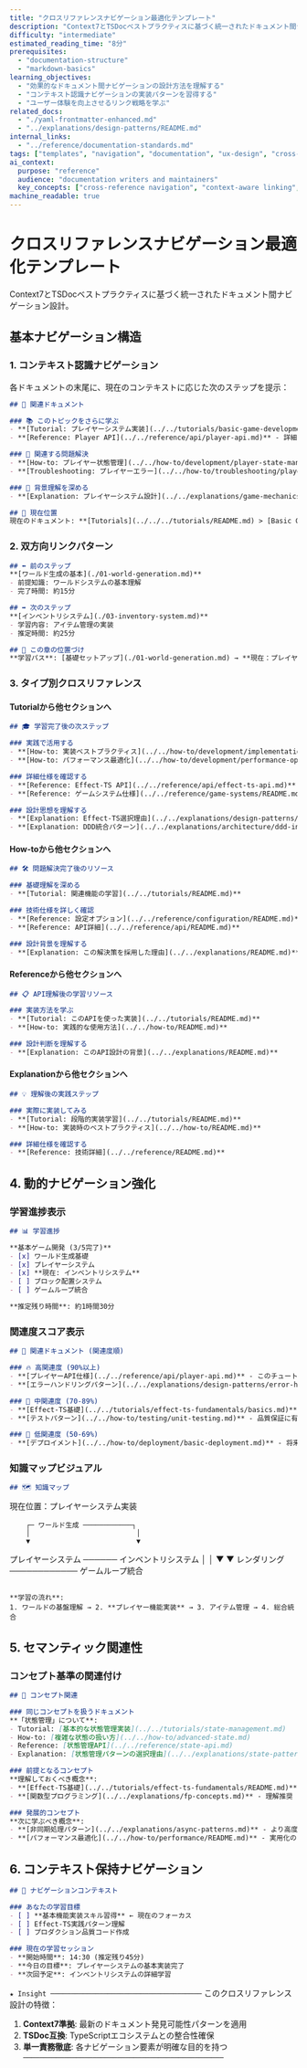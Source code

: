 ```yaml
---
title: "クロスリファレンスナビゲーション最適化テンプレート"
description: "Context7とTSDocベストプラクティスに基づく統一されたドキュメント間ナビゲーション設計テンプレート"
difficulty: "intermediate"
estimated_reading_time: "8分"
prerequisites:
  - "documentation-structure"
  - "markdown-basics"
learning_objectives:
  - "効果的なドキュメント間ナビゲーションの設計方法を理解する"
  - "コンテキスト認識ナビゲーションの実装パターンを習得する"
  - "ユーザー体験を向上させるリンク戦略を学ぶ"
related_docs:
  - "./yaml-frontmatter-enhanced.md"
  - "../explanations/design-patterns/README.md"
internal_links:
  - "../reference/documentation-standards.md"
tags: ["templates", "navigation", "documentation", "ux-design", "cross-references"]
ai_context:
  purpose: "reference"
  audience: "documentation writers and maintainers"
  key_concepts: ["cross-reference navigation", "context-aware linking", "user experience optimization"]
machine_readable: true
---
```


# クロスリファレンスナビゲーション最適化テンプレート

Context7とTSDocベストプラクティスに基づく統一されたドキュメント間ナビゲーション設計。

## 基本ナビゲーション構造

### 1. コンテキスト認識ナビゲーション

各ドキュメントの末尾に、現在のコンテキストに応じた次のステップを提示：

```markdown
## 🔗 関連ドキュメント

### 📚 このトピックをさらに学ぶ
- **[Tutorial: プレイヤーシステム実装](../../tutorials/basic-game-development/02-player-system.md)** - 実際の実装手順を学ぶ
- **[Reference: Player API](../../reference/api/player-api.md)** - 詳細なAPI仕様を確認

### 🔧 関連する問題解決
- **[How-to: プレイヤー状態管理](../../how-to/development/player-state-management.md)** - 実装時の具体的問題解決
- **[Troubleshooting: プレイヤーエラー](../../how-to/troubleshooting/player-errors.md)** - エラー発生時の対処法

### 🧠 背景理解を深める
- **[Explanation: プレイヤーシステム設計](../../explanations/game-mechanics/core-features/player-system.md)** - 設計判断の背景理解

## 📍 現在位置
現在のドキュメント: **[Tutorials](../../../tutorials/README.md) > [Basic Game Development](../../basic-game-development/README.md) > プレイヤーシステム実装**
```

### 2. 双方向リンクパターン

```markdown
## ⬅️ 前のステップ
**[ワールド生成の基本](./01-world-generation.md)**
- 前提知識: ワールドシステムの基本理解
- 完了時間: 約15分

## ➡️ 次のステップ
**[インベントリシステム](./03-inventory-system.md)**
- 学習内容: アイテム管理の実装
- 推定時間: 約25分

## 🎯 この章の位置づけ
**学習パス**: [基礎セットアップ](./01-world-generation.md) → **現在：プレイヤーシステム** → [インベントリ管理](./03-inventory-system.md) → [ゲームループ](./04-game-loop.md)
```

### 3. タイプ別クロスリファレンス

#### Tutorialから他セクションへ
```markdown
## 🎓 学習完了後の次ステップ

### 実践で活用する
- **[How-to: 実装ベストプラクティス](../../how-to/development/implementation-best-practices.md)**
- **[How-to: パフォーマンス最適化](../../how-to/development/performance-optimization.md)**

### 詳細仕様を確認する
- **[Reference: Effect-TS API](../../reference/api/effect-ts-api.md)**
- **[Reference: ゲームシステム仕様](../../reference/game-systems/README.md)**

### 設計思想を理解する
- **[Explanation: Effect-TS選択理由](../../explanations/design-patterns/why-effect-ts.md)**
- **[Explanation: DDD統合パターン](../../explanations/architecture/ddd-integration.md)**
```

#### How-toから他セクションへ
```markdown
## 🛠 問題解決完了後のリソース

### 基礎理解を深める
- **[Tutorial: 関連機能の学習](../../tutorials/README.md)**

### 技術仕様を詳しく確認
- **[Reference: 設定オプション](../../reference/configuration/README.md)**
- **[Reference: API詳細](../../reference/api/README.md)**

### 設計背景を理解する
- **[Explanation: この解決策を採用した理由](../../explanations/README.md)**
```

#### Referenceから他セクションへ
```markdown
## 📋 API理解後の学習リソース

### 実装方法を学ぶ
- **[Tutorial: このAPIを使った実装](../../tutorials/README.md)**
- **[How-to: 実践的な使用方法](../../how-to/README.md)**

### 設計判断を理解する
- **[Explanation: このAPI設計の背景](../../explanations/README.md)**
```

#### Explanationから他セクションへ
```markdown
## 💡 理解後の実践ステップ

### 実際に実装してみる
- **[Tutorial: 段階的実装学習](../../tutorials/README.md)**
- **[How-to: 実装時のベストプラクティス](../../how-to/README.md)**

### 詳細仕様を確認する
- **[Reference: 技術詳細](../../reference/README.md)**
```

## 4. 動的ナビゲーション強化

### 学習進捗表示
```markdown
## 📊 学習進捗

**基本ゲーム開発 (3/5完了)**
- [x] ワールド生成基礎
- [x] プレイヤーシステム
- [x] **現在: インベントリシステム**
- [ ] ブロック配置システム
- [ ] ゲームループ統合

**推定残り時間**: 約1時間30分
```

### 関連度スコア表示
```markdown
## 🎯 関連ドキュメント (関連度順)

### 🔥 高関連度 (90%以上)
- **[プレイヤーAPI仕様](../../reference/api/player-api.md)** - このチュートリアルで使用するAPI
- **[エラーハンドリングパターン](../../explanations/design-patterns/error-handling.md)** - 実装で必須の概念

### 🔶 中関連度 (70-89%)
- **[Effect-TS基礎](../../tutorials/effect-ts-fundamentals/basics.md)** - 使用技術の理解
- **[テストパターン](../../how-to/testing/unit-testing.md)** - 品質保証に有用

### 🔸 低関連度 (50-69%)
- **[デプロイメント](../../how-to/deployment/basic-deployment.md)** - 将来的に必要
```

### 知識マップビジュアル
```markdown
## 🗺 知識マップ

```
現在位置：プレイヤーシステム実装

        ┌─ ワールド生成 ────────────┐
        │                          │
        ▼                          ▼
   プレイヤーシステム ────── インベントリシステム
        │                          │
        ▼                          ▼
   レンダリング ──────────── ゲームループ統合
```

**学習の流れ**:
1. ワールドの基盤理解 → 2. **プレイヤー機能実装** → 3. アイテム管理 → 4. 総合統合
```

## 5. セマンティック関連性

### コンセプト基準の関連付け
```markdown
## 🧩 コンセプト関連

### 同じコンセプトを扱うドキュメント
**「状態管理」について**:
- Tutorial: [基本的な状態管理実装](../../tutorials/state-management.md)
- How-to: [複雑な状態の扱い方](../../how-to/advanced-state.md)
- Reference: [状態管理API](../../reference/state-api.md)
- Explanation: [状態管理パターンの選択理由](../../explanations/state-patterns.md)

### 前提となるコンセプト
**理解しておくべき概念**:
- **[Effect-TS基礎](../../tutorials/effect-ts-fundamentals/README.md)** - 必須の前提知識
- **[関数型プログラミング](../../explanations/fp-concepts.md)** - 理解推奨

### 発展的コンセプト
**次に学ぶべき概念**:
- **[非同期処理パターン](../../explanations/async-patterns.md)** - より高度な実装
- **[パフォーマンス最適化](../../how-to/performance/README.md)** - 実用化のために
```

## 6. コンテキスト保持ナビゲーション

```markdown
## 📌 ナビゲーションコンテキスト

### あなたの学習目標
- [ ] **基本機能実装スキル習得** ← 現在のフォーカス
- [ ] Effect-TS実践パターン理解
- [ ] プロダクション品質コード作成

### 現在の学習セッション
- **開始時間**: 14:30 (推定残り45分)
- **今日の目標**: プレイヤーシステムの基本実装完了
- **次回予定**: インベントリシステムの詳細学習
```

`★ Insight ─────────────────────────────────────`
このクロスリファレンス設計の特徴：
1. **Context7準拠**: 最新のドキュメント発見可能性パターンを適用
2. **TSDoc互換**: TypeScriptエコシステムとの整合性確保
3. **単一責務徹底**: 各ナビゲーション要素が明確な目的を持つ
`─────────────────────────────────────────────────`